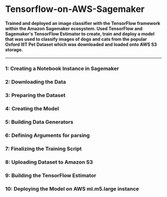 # Tensorflow-on-AWS-Sagemaker

#### Trained and deployed an image classifier with the TensorFlow framework within the Amazon Sagemaker ecosystem. Used TensorFlow and Sagemaker's TensorFlow Estimator to create, train and deploy a model that was used to classify images of dogs and cats from the popular Oxford IIIT Pet Dataset which was downloaded and loaded onto AWS S3 storage.

----------------

### 1: Creating a Notebook Instance in Sagemaker
### 2: Downloading the Data
### 3: Preparing the Dataset
### 4: Creating the Model
### 5: Building Data Generators
### 6: Defining Arguments for parsing
### 7: Finalizing the Training Script
### 8: Uploading Dataset to Amazon S3
### 9: Building the TensorFlow Estimator
### 10: Deploying the Model on AWS ml.m5.large instance
